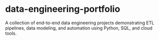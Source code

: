 # data-engineering-portfolio
A collection of end-to-end data engineering projects demonstrating ETL pipelines, data modeling, and automation using Python, SQL, and cloud tools.

